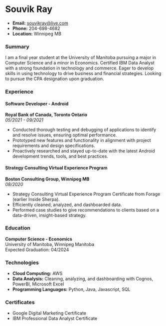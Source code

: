 # **Souvik Ray**

- **Email:** souvikray@live.com
- **Phone:** 204-698-4682
- **Location:** Winnipeg MB

### Summary

I am a final year student at the University of Manitoba pursuing a major in Computer Science and a minor in Economics. Certified IBM Data Analyst with a strong foundation in technology and commerce. Eager to develop skills in using technology to drive business and financial strategies. Looking to pursue the CPA designation upon graduation.

### Experience

#### Software Developer - Android
**Royal Bank of Canada, Toronto Ontario**  
*05/2021 - 09/2021*

- Conducted thorough testing and debugging of applications to identify and resolve issues, ensuring optimal performance.
- Prototyped new features and functionality in alignment with project requirements and design specifications.
- Proactively researched and stayed up-to-date with the latest Android development trends, tools, and best practices.

#### Strategy Consulting Virtual Experience Program
**Boston Consulting Group, Winnipeg MB**  
*08/2020*

- Strategy Consulting Virtual Experience Program Certificate from Forage (earlier Inside Sherpa).
- Efficiently cleaned, analyzed, and dashboarded data.
- Performed case studies to give recommendations to clients based on a data-driven, insight-based strategy.

### Education

**Computer Science - Economics**  
University of Manitoba, Winnipeg Manitoba  
Expected Graduation: 04/2024

### Technologies
- **Cloud Computing:** AWS
- **Data Analysis:** Cleaning, analyzing, and dashboarding with Cognos, PowerBI, Microsoft Excel
- **Programming Languages:** Python, Java, Javascript, SQL

### Certificates

- Google Digital Marketing Certificate
- IBM Professional Data Analyst Certificate
